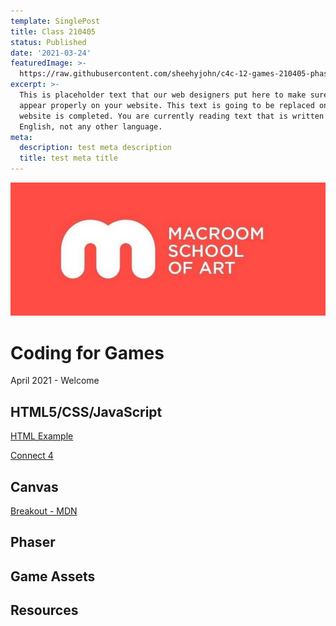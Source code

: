 ```yaml
---
template: SinglePost
title: Class 210405
status: Published
date: '2021-03-24'
featuredImage: >-
  https://raw.githubusercontent.com/sheehyjohn/c4c-12-games-210405-phaserLevels/main/macroomLogo.png
excerpt: >-
  This is placeholder text that our web designers put here to make sure words
  appear properly on your website. This text is going to be replaced once the
  website is completed. You are currently reading text that is written in
  English, not any other language.
meta:
  description: test meta description
  title: test meta title
---
```


![msa](https://raw.githubusercontent.com/sheehyjohn/c4c-12-games-210405-phaserLevels/main/macroomLogo.png)

# Coding for Games
April 2021 - Welcome

## HTML5/CSS/JavaScript
[HTML Example](https://codesandbox.io/s/html5-boilerplate-bncpg?file=/index.html)

[Connect 4](https://codesandbox.io/s/connect-four-master-kubowania-df62t?file=/index.html) 


## Canvas
[Breakout - MDN](https://codesandbox.io/s/breakout-mdn-fhtiy) 
 
## Phaser

## Game Assets

## Resources
